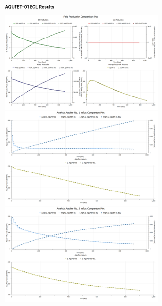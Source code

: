 #### AQUFET-01 ECL Results

![](ECL/AQUFET-01-Field_Production_Comparison_Plot.png)
![](ECL/AQUFET-01-Analytic_Aquifer_No_1_Influx_Comparison_Plot.png)
![](ECL/AQUFET-01-Analytic_Aquifer_No_2_Influx_Comparison_Plot.png)
